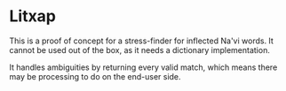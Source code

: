# Litxap

This is a proof of concept for a stress-finder for inflected Na'vi words.
It cannot be used out of the box, as it needs a dictionary implementation.

It handles ambiguities by returning every valid match, which means there may be processing to do on the end-user side.
